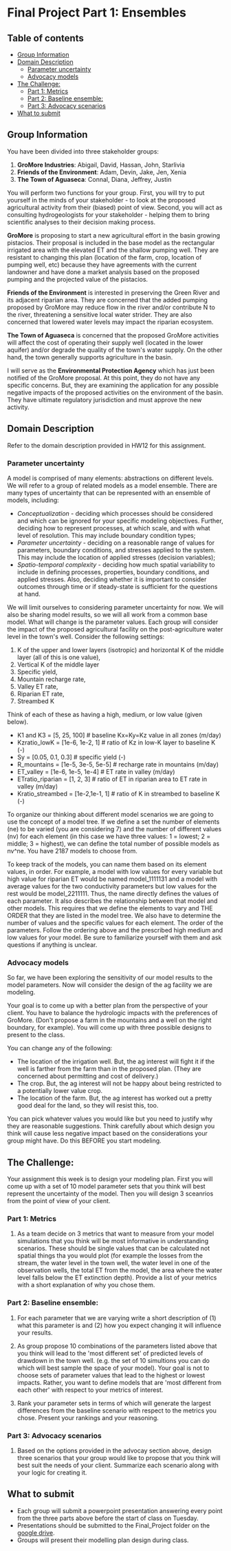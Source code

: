 # Final Project Part 1: Ensembles <!-- omit in toc -->


## Table of contents<!-- omit in toc -->
- [Group Information](#group-information)
- [Domain Description](#domain-description)
  - [Parameter uncertainty](#parameter-uncertainty)
  - [Advocacy models](#advocacy-models)
- [The Challenge:](#the-challenge)
  - [Part 1: Metrics](#part-1-metrics)
  - [Part 2: Baseline ensemble:](#part-2-baseline-ensemble)
  - [Part 3: Advocacy scenarios](#part-3-advocacy-scenarios)
- [What to submit](#what-to-submit)

## Group Information
You have been divided into three stakeholder groups:
1. **GroMore Industries**: Abigail, David, Hassan, John, Starlivia
2. **Friends of the Environment**: Adam, Devin, Jake, Jen, Xenia
3. **The Town of Aguaseca**: Connal, Diana, Jeffrey, Justin

You will perform two functions for your group.  First, you will try to put yourself in the minds of your stakeholder - to look at the proposed agricultural activity from their (biased) point of view.  Second, you will act as consulting hydrogeologists for your stakeholder - helping them to bring scientific analyses to their decision making process.

**GroMore** is proposing to start a new agricultural effort in the basin growing pistacios.  Their proposal is included in the base model as the rectangular irrigated area with the elevated ET and the shallow pumping well.  They are resistant to changing this plan (location of the farm, crop, location of pumping well, etc) because they have agreements with the current landowner and have done a market analysis based on the proposed pumping and the projected value of the pistacios.

**Friends of the Environment** is interested in preserving the Green River and its adjacent riparian area.  They are concerned that the added pumping proposed by GroMore may reduce flow in the river and/or contribute N to the river, threatening a sensitive local water strider.   They are also concerned that lowered water levels may impact the riparian ecosystem.

**The Town of Aguaseca** is concerned that the proposed GroMore activities will affect the cost of operating their supply well (located in the lower aquifer) and/or degrade the quality of the town's water supply.  On the other hand, the town generally supports agriculture in the basin.

I will serve as the **Environmental Protection Agency** which has just been notified of the GroMore proposal.  At this point, they do not have any specific concerns.  But, they are examining the application for any possible negative impacts of the proposed activities on the environment of the basin.  They have ultimate regulatory jurisdiction and must approve the new activity.

## Domain Description
Refer to the domain description provided in HW12 for this assignment. 

### Parameter uncertainty
A model is comprised of many elements: abstractions on different levels.  We will refer to a group of related models as a model ensemble.  There are many types of uncertainty that can be represented with an ensemble of models, including:
 - *Conceptualization* - deciding which processes should be considered and which can be ignored for your specific modeling objectives.  Further, deciding how to represent processes, at which scale, and with what level of resolution.  This may include boundary condition types;
 - *Parameter uncertainty* - deciding on a reasonable range of values for parameters, boundary conditions, and stresses applied to the system.  This may include the location of applied stresses (decision variables);
 - *Spatio-temporal complexity* - deciding how much spatial variability to include in defining processes, properties, boundary conditions, and applied stresses.  Also, deciding whether it is important to consider outcomes through time or if steady-state is sufficient for the questions at hand.


We will limit ourselves to considering parameter uncertainty for now.  We will also be sharing model results, so we will all work from a common base model.  What will change is the parameter values. Each group will consider the impact of the proposed agricultural facility on the post-agriculture water level in the town's well.  Consider the following settings:
1. K of the upper and lower layers (isotropic) and horizontal K of the middle layer (all of this is one value),
1. Vertical K of the middle layer
1. Specific yield,
1. Mountain recharge rate,
1. Valley ET rate,
1. Riparian ET rate,
1. Streambed K

 Think of each of these as having a high, medium, or low value (given below).  

 - K1 and K3 = [5, 25, 100]               # baseline Kx=Ky=Kz value in all zones (m/day)
 - Kzratio_lowK = [1e-6, 1e-2, 1]          # ratio of Kz in low-K layer to baseline K (-)
 - Sy = [0.05, 0.1, 0.3]                                 # specific yield (-)
 - R_mountains = [1e-5, 3e-5, 5e-5]       # recharge rate in mountains (m/day)
 - ET_valley = [1e-6, 1e-5, 1e-4]               # ET rate in valley (m/day)
- ETratio_riparian = [1, 2, 3]                    # ratio of ET in riparian area to  ET rate in valley (m/day)
 - Kratio_streambed = [1e-2,1e-1, 1]       # ratio of K in streambed to baseline K (-)

To organize our thinking about different model scenarios we are going to use the concept of a model tree. If we define a set the number of elements (ne) to be varied (you are considering 7) and the number of different values (nv) for each element (in this case we have three values: 1 = lowest; 2 = middle; 3 = highest), we can define the total number of possible models as nv^ne.  You have 2187 models to choose from.  

To keep track of the models, you can name them based on its element values, in order.  For example, a model with low values for every variable but high value for riparian ET would be  named model_1111131 and a model with  average values for the two conductivity parameters but low values for the rest would be model_2211111.  Thus, the name directly defines the values of each parameter.  It also describes the relationship between that model and other models.   This requires that we define the elements to vary and THE ORDER that they are listed in the model tree.  We also have to determine the number of values and the specific values for each element.  The order of the parameters. Follow the  ordering above and the prescribed high medium and low values for your model.  Be sure to familiarize yourself with them and ask questions if anything is unclear.  

### Advocacy models
So far, we have been exploring the sensitivity of our model results to the model parameters. Now  will consider the design of the ag facility we are modeling.

Your goal is to come up with a better plan from the perspective of your client.  You have to balance the hydrologic impacts with the preferences of GroMore.  (Don't propose a farm in the mountains and a well on the right boundary, for example). You will come up with three possible designs to present to the class.

You can change any of the following:
- The location of the irrigation well.  But, the ag interest will fight it if the well is farther from the farm than in the proposed plan.  (They are concerned about permitting and cost of delivery.)
- The crop.  But, the ag interest will not be happy about being restricted to a potentially lower value crop.
- The location of the farm.  But, the ag interest has worked out a pretty good deal for the land, so they will resist this, too.

You can pick whatever values you would like but you need to justify why they are reasonable suggestions.  Think carefully about which design you think will cause less negative impact based on the considerations your group might have. Do this BEFORE you start modeling.  

## The Challenge:
Your assignment this week is to design your modeling plan. First you will come up with a set of 10 model parameter sets that you think will best represent the uncertainty of the model. Then you will design 3 sceanrios from the point of view of your client.

### Part 1: Metrics
1. As a team decide on 3 metrics that want to measure from your model simulations that you think will be most informative in understanding scenarios.  These should be single values that can be calculated not spatial things tha you would plot (for example the losses from the stream, the water level in the town well, the water level in one of the observation wells, the total ET from the model, the area where the water level falls below the ET extinction depth). Provide a list of your metrics with a short explanation of why you chose them. 

### Part 2: Baseline ensemble:
1. For each parameter that we are varying write a short description of (1) what this parameter is and (2) how you expect changing it will influence your results. 
   
2. As group propose 10 combinations of the parameters listed above that you think will lead to the 'most different set' of predicted levels of drawdown in the town well. (e.g. the set of 10 simultions you can do which will best sample the space of your model). Your goal is not to choose sets of parameter values that lead to the highest or lowest impacts.  Rather, you want to define models that are 'most different from each other' with respect to your metrics of interest.
   
3. Rank your parameter sets in terms of which will generate the largest differences from the baseline scenario with respect to the metrics you chose. Present your rankings and your reasoning. 

### Part 3: Advocacy scenarios
1. Based on the options provided in the advocay section above, design three scenarios that your group would like to propose that you think will best suit the needs of your client.  Summarize each scenario along with your logic for creating it. 

## What to submit
- Each group will submit a powerpoint presentation answering every point from the three parts above before the start of class on Tuesday. 
- Presentations should be submitted to the Final_Project folder on the [google drive](https://drive.google.com/drive/folders/1x8OZuTBGDEQmgel3HmAHWAg63kuNd-Vu?usp=sharing). 
- Groups will present their modelling plan design during class.
